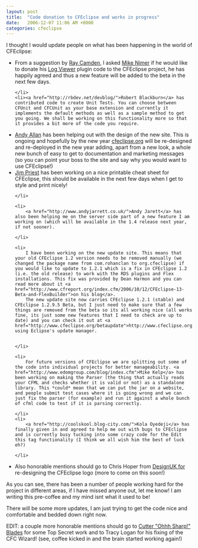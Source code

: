```yaml
---
layout: post
title:  "Code donation to CFEclipse and works in progress"
date:   2006-12-07 11:06 AM +0000
categories: cfeclipse
---
```

I thought I would update people on what has been happening in the world of CFEclipse:
<ul>
	<li>
		From a suggestion by <a href="http://ray.camdenfamily.com/">Ray Camden</a>, I asked <a href="http://www.mikenimer.com">Mike Nimer</a> if he would like to donate his <a href="http://www.mikenimer.com/eclipse/logviewer/index.cfm">Log Viewer</a> plugin code to the CFEclipse project, he has happily agreed and thus a new feature will be added to the beta in the next few days.

	</li>
 	<li><a href="http://rbdev.net/devblog/">Robert Blackburn</a> has contributed code to create Unit Tests. You can choose between CFUnit and CFCUnit as your base extension and currently it implements the default methods as well as a sample method to get you going. We shall be working on this functionality more so that it provides a bit more of the code you require.

</li>
	<li><a href="http://www.creative-restraint.co.uk/blog/index.cfm">Andy Allan</a> has been helping out with the design of the new site. This is ongoing and hopefully by the new year <a href="http://www.cfeclipse.org/">cfeclipse.org</a> will be re-designed and re-deployed in the new year adding, apart from a new look, a whole new bunch of easy to get to documentation and marketing messages (so you can point your boss to the site and say why you would want to use CFEclipse!)

</li>
	<li>
		<a href="http://www.thecrumb.com/">Jim Priest</a> has been working on a nice printable cheat sheet for CFEclipse, this should be available in the next few days when I get to style and print nicely!

	</li>

	<li>
		<a href="http://www.andyjarrett.co.uk/">Andy Jarett</a> has also been helping me on the server side part of a new feature I am working on (which will be available in the 1.4 release next year, if not sooner). 

	</li>
	
	<li>
		I have been working on the new update site. This means that your old CFEclipse 1.2 version needs to be removed manually (we changed the package name from com.rohanclan to org.cfeclipse) if you would like to update to 1.2.1 which is a fix in CFEclipse 1.2 (i.e. the old release) to work with the RDS plugins and Flex installations. This fix was provided by Dean Harmon and you can read more about it <a href="http://www.cfreport.org/index.cfm/2006/10/12/CFEclipse-13-Beta-and-FlexBuilder">on his blog</a>.
		The new update site now carries CFEclipse 1.2.1 (stable) and CFEclipse 1.2.9.5 Beta, but I just need to make sure that a few things are removed from the beta so its all working nice (all works fine, its just some new features that I need to check are up to date) and you can check it out at <a href="http://www.cfeclipse.org/betaupdate">http://www.cfeclipse.org/betaupdate</a> using Eclipse's update manager.


	</li>
	
	<li>
		For future versions of CFEclipse we are splitting out some of the code into individual projects for better manageability. <a href="http://www.edomgroup.com/blog/index.cfm">Mike Kelp</a> has been working on making the Parser (the thing that actually reads your CFML and checks whether it is valid or not) as a standalone library. This *could* mean that we can put the jar on a website, and people submit test cases where it is going wrong and we can just fix the parser (for example) and run it against a whole bunch of cfml code to test if it is parsing correctly.

	</li>
	<li>
		<a href="http://coolskool.blog-city.com/">Kola Oyedeji</a> has finally given in and agreed to help me out with bugs to CFEclipse and is currently busy tucking into some crazy code for the Edit this tag functionality (I think we all wish him the best of luck eh?)

	</li>
<li>
Also honorable mentions should go to Chris Hoper from <a href="http://www.designuk.com/">DesignUK for</a> re-designing the CFEclipse logo (more to come on this soon!)

</li>
</ul>

As you can see, there has been a number of people working hard for the project in different areas, if I have missed anyone out, let me know! I am writing this pre-coffee and my mind isnt what it used to be!

There will be some more updates, I am just trying to get the code nice and comfortable and bedded down right now.

EDIT: a couple more honorable mentions should go to <a href="http://blog.cutterscrossing.com/index.cfm">Cutter "Ohhh Sharp!" Blades</a> for some Top Secret work and to Tracy Logan for his fixing of the CFC Wizard! (see, coffee kicked in and the brain started working again!)